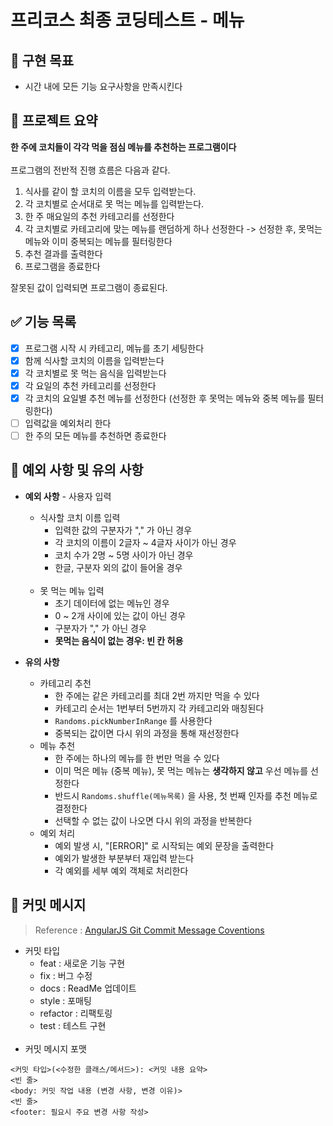 # 프리코스 최종 코딩테스트 - 메뉴 

## 🚩 구현 목표

- 시간 내에 모든 기능 요구사항을 만족시킨다
## 📄 프로젝트 요약
**한 주에 코치들이 각각 먹을 점심 메뉴를 추천하는 프로그램이다**  
<br/>
프로그램의 전반적 진행 흐름은 다음과 같다.
1. 식사를 같이 할 코치의 이름을 모두 입력받는다.
2. 각 코치별로 순서대로 못 먹는 메뉴를 입력받는다.
3. 한 주 매요일의 추천 카테고리를 선정한다
4. 각 코치별로 카테고리에 맞는 메뉴를 랜덤하게 하나 선정한다 -> 선정한 후, 못먹는 메뉴와 이미 중복되는 메뉴를 필터링한다
5. 추천 결과를 출력한다
6. 프로그램을 종료한다

잘못된 값이 입력되면 프로그램이 종료된다.

## ✅ 기능 목록

- [X] 프로그램 시작 시 카테고리, 메뉴를 초기 세팅한다
- [X] 함께 식사할 코치의 이름을 입력받는다
- [X] 각 코치별로 못 먹는 음식을 입력받는다
- [X] 각 요일의 추천 카테고리를 선정한다
- [X] 각 코치의 요일별 추천 메뉴를 선정한다 (선정한 후 못먹는 메뉴와 중복 메뉴를 필터링한다)
- [ ] 입력값을 예외처리 한다
- [ ] 한 주의 모든 메뉴를 추천하면 종료한다

## 🚨 예외 사항 및 유의 사항

* **예외 사항** - 사용자 입력
    * 식사할 코치 이름 입력
        * 입력한 값의 구분자가 "," 가 아닌 경우
        * 각 코치의 이름이 2글자 ~ 4글자 사이가 아닌 경우
        * 코치 수가 2명 ~ 5명 사이가 아닌 경우
        * 한글, 구분자 외의 값이 들어올 경우   
          <br/>
    * 못 먹는 메뉴 입력
        * 초기 데이터에 없는 메뉴인 경우
        * 0 ~ 2개 사이에 있는 값이 아닌 경우
        * 구분자가 "," 가 아닌 경우 
        * **못먹는 음식이 없는 경우: 빈 칸 허용**

* **유의 사항**
    * 카테고리 추천
        * 한 주에는 같은 카테고리를 최대 2번 까지만 먹을 수 있다
        * 카테고리 순서는 1번부터 5번까지 각 카테고리와 매칭된다
        * `Randoms.pickNumberInRange` 를 사용한다
        * 중복되는 값이면 다시 위의 과정을 통해 재선정한다
          <br/>
    * 메뉴 추천
        * 한 주에는 하나의 메뉴를 한 번만 먹을 수 있다
        * 이미 먹은 메뉴 (중복 메뉴), 못 먹는 메뉴는 **생각하지 않고** 우선 메뉴를 선정한다
        * 반드시 `Randoms.shuffle(메뉴목록)` 을 사용, 첫 번째 인자를 추천 메뉴로 결정한다
        * 선택할 수 없는 값이 나오면 다시 위의 과정을 반복한다
          <br/>
    * 예외 처리
        * 예외 발생 시, "[ERROR]" 로 시작되는 예외 문장을 출력한다
        * 예외가 발생한 부분부터 재입력 받는다
        * 각 예외를 세부 예외 객체로 처리한다

## 📝 커밋 메시지

> Reference : [AngularJS Git Commit Message Coventions](https://gist.github.com/stephenparish/9941e89d80e2bc58a153)

* 커밋 타입
    * feat : 새로운 기능 구현
    * fix  : 버그 수정
    * docs : ReadMe 업데이트
    * style : 포매팅
    * refactor : 리팩토링
    * test : 테스트 구현  
      <br/>
* 커밋 메시지 포맷

```
<커밋 타입>(<수정한 클래스/메서드>): <커밋 내용 요약>
<빈 줄>
<body: 커밋 작업 내용 (변경 사항, 변경 이유)>
<빈 줄>
<footer: 필요시 주요 변경 사항 작성>
```
